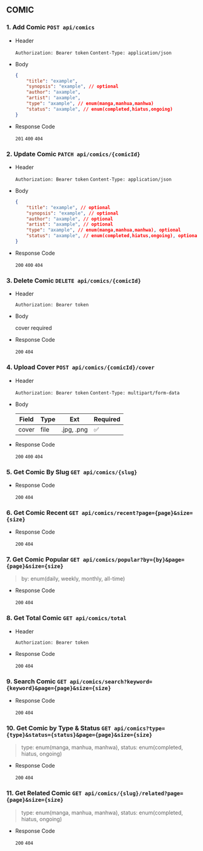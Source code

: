 ## COMIC

### 1. Add Comic `POST api/comics`

- Header

    `Authorization: Bearer token`
    `Content-Type: application/json`

- Body

    ```json
    {
        "title": "example",
        "synopsis": "example", // optional
        "author": "axample",
        "artist": "axample",
        "type": "axample", // enum(manga,manhua,manhwa)
        "status": "axample", // enum(completed,hiatus,ongoing)
    }
    ```

- Response Code

    `201` `400` `404`

### 2. Update Comic `PATCH api/comics/{comicId}`

- Header

    `Authorization: Bearer token`
    `Content-Type: application/json`

- Body

    ```json
    {
        "title": "example", // optional
        "synopsis": "example", // optional
        "author": "axample", // optional
        "artist": "axample", // optional
        "type": "axample", // enum(manga,manhua,manhwa), optional
        "status": "axample", // enum(completed,hiatus,ongoing), optional
    }
    ```

- Response Code

    `200` `400` `404`

### 3. Delete Comic `DELETE api/comics/{comicId}`

- Header

    `Authorization: Bearer token`

- Body

    cover required

- Response Code

    `200` `404`

### 4. Upload Cover `POST api/comics/{comicId}/cover`

- Header

    `Authorization: Bearer token`
    `Content-Type: multipart/form-data`

- Body

    | Field | Type | Ext       | Required |
    |-------|------|-----------|----------|
    |cover  | file | .jpg, .png| ✅       |

- Response Code

    `200` `400` `404`

### 5. Get Comic By Slug `GET api/comics/{slug}`

- Response Code

    `200` `404`

### 6. Get Comic Recent `GET api/comics/recent?page={page}&size={size}`

- Response Code

    `200` `404`

### 7. Get Comic Popular `GET api/comics/popular?by={by}&page={page}&size={size}`

> by: enum(daily, weekly, monthly, all-time)

- Response Code

    `200` `404`

### 8. Get Total Comic `GET api/comics/total`

- Header

    `Authorization: Bearer token`

- Response Code

    `200` `404`

### 9. Search Comic `GET api/comics/search?keyword={keyword}&page={page}&size={size}`
    
- Response Code

    `200` `404`

### 10. Get Comic by Type & Status `GET api/comics?type={type}&status={status}&page={page}&size={size}`

> type: enum(manga, manhua, manhwa), status: enum(completed, hiatus, ongoing)
    
- Response Code

    `200` `404`

### 11. Get Related Comic `GET api/comics/{slug}/related?page={page}&size={size}`

> type: enum(manga, manhua, manhwa), status: enum(completed, hiatus, ongoing)
    
- Response Code

    `200` `404`